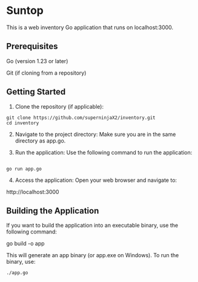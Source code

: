 # Suntop

This is a web inventory Go application that runs on localhost:3000.

## Prerequisites

Go (version 1.23 or later)

Git (if cloning from a repository)


## Getting Started

1. Clone the repository (if applicable):
```
git clone https://github.com/superninjaX2/inventory.git
cd inventory
```

2. Navigate to the project directory: Make sure you are in the same directory as app.go.


3. Run the application: Use the following command to run the application:
```

go run app.go
```


4. Access the application: Open your web browser and navigate to:

http://localhost:3000



## Building the Application

If you want to build the application into an executable binary, use the following command:

go build -o app

This will generate an app binary (or app.exe on Windows). To run the binary, use:
```
./app.go
```

